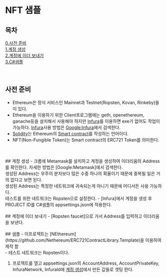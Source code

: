 # NFT 샘플
## 목차
[0.사전 준비](#사전-준비)<br>
[1.계정 생성](#계정-생성)<br>
[2.계정에 이더 보내기](#계정에-이더-보내기)<br>
[3.C#샘플](#샘플)<br>
<br>
<br>
## 사전 준비
- Ethereum은 정식 서비스인 Mainnet과 Testnet(Ropsten, Kovan, Rinkeby)들이 있다.
- Ethereum을 이용하기 위한 Client프로그램에는 geth, openethereum, ganache등을 설치해서 사용해야 하지만 [Infura]를 이용하면 exe가 없어도 작업이 가능하다.
[Infura]사용 방법은 [Google:Infura]에서 검색한다.
- [Solidity](https://docs.soliditylang.org/en/v0.8.10/)는 Ethereum의 [Smart contract](https://ethereum.org/en/developers/docs/smart-contracts/)를 작성하는 언어이다.
- NFT(Non-Fungible Token)는 Smart contract의 ERC721 Token를 의미한다.
<br>
<br>
## 계정 생성
- 크롬에 Metamask를 설치하고 계정을 생성하여 이더리움의 Address를 확인한다. 자세한 방법은 [Google:Metamask]에서 검색한다.<br>
생성된 Address는 우주의 분자보다 많은 수중 하나의 확율이기 때문에 중복될 일은 거의 없다고 보면 된다.<br>
생성된 Address는 특정한 네트워크에 귀속되는게 아니기 때문에 어디서든 사용 가능하다.<br>
테스트를 위한 네트워크는 Ropsten으로 설정한다.
- [Infura]에서 계정을 생성 후 PROJECT ID를 C#샘플의 appsettings.json에 적용한다.
<br>
<br>
## 계정에 이더 보내기
- [Ropsten faucet]으로 가서 Address를 입력하고 이더리움을 보낸다.
<br>
<br>
## 샘플
- 이프로젝트는 [NEthereum](https://github.com/Nethereum/ERC721ContractLibrary.Template)을 이용하여 제작 함<br>
- 테스트 네트워크는 Ropsten이다.

1. 프로젝트를 열고 appsettings.json의 AccountAddress, AccountPrivateKey, InfuraNetwork, InfuraId에 [계정 생성](#계정-생성)에서 만든 값들로 셋팅 한다.
<br>
<br>





[Google:Infura]:https://www.google.com/search?q=Infura+%EC%82%AC%EC%9A%A9%EB%B2%95&rlz=1C1GCEU_koKR933KR933&oq=Infura+%EC%82%AC%EC%9A%A9%EB%B2%95&aqs=chrome..69i57j69i60.7081j0j7&sourceid=chrome&ie=UTF-8
[Google:Metamask]:https://www.google.com/search?q=Metamask+%EC%84%A4%EC%B9%98+%EB%B0%8F+%EA%B3%84%EC%A0%95+%EC%83%9D%EC%84%B1&rlz=1C1GCEU_koKR933KR933&oq=Metamask+%EC%84%A4%EC%B9%98+%EB%B0%8F+%EA%B3%84%EC%A0%95+%EC%83%9D%EC%84%B1&aqs=chrome..69i57j33i160l4.9129j0j15&sourceid=chrome&ie=UTF-8
[Infura]:(https://infura.io/)
[Ropsten faucet]:https://faucet.ropsten.be/